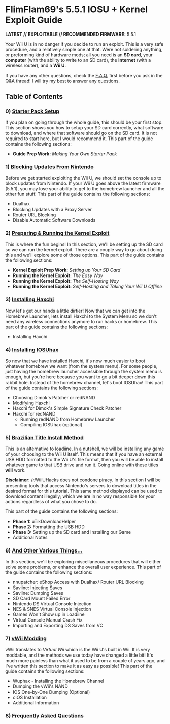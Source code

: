 # FlimFlam69's 5.5.1 IOSU + Kernel Exploit Guide

**LATEST // EXPLOITABLE // RECOMMENDED FIRMWARE:** 5.5.1 

Your Wii U is in no danger if you decide to run an exploit. This is a very safe procedure, and a relatively simple one at that. Were not soldering anything, or preforming kind of hardware mods; all you need is an **SD card**, your **computer** (with the ability to write to an SD card), the **internet** (with a wireless router), and a **Wii U**.

If you have any other questions, check the [F.A.Q.](https://github.com/FlimFlam69/WiiUTutorial/wiki/7:-Frequently-Asked-Questions) first before you ask in the Q&A thread! I will try my best to answer any questions.

## **Table of Contents**

### 0) [Starter Pack Setup](https://github.com/FlimFlam69/WiiUTutorial/wiki/0:-Starter-Pack)
If you plan on going through the whole guide, this should be your first stop. This section shows you how to setup your SD card correctly, what software to download, and where that software should go on the SD card. It is not required to start here, but I would recommend it. This part of the guide contains the following sections:

* **Guide Prep Work:** *Making Your Own Starter Pack*

### 1) [Blocking Updates From Nintendo](https://github.com/FlimFlam69/WiiUTutorial/wiki/1:-Blocking-Updates-From-Nintendo)

Before we get started exploiting the Wii U, we should set the console up to block updates from Nintendo. If your Wii U goes above the latest firmware (5.5.1), you may lose your ability to get to the homebrew launcher and all the other fun stuff. This part of the guide contains the following sections:

* Dualhax
* Blocking Updates with a Proxy Server  
* Router URL Blocking
* Disable Automatic Software Downloads

### 2) [Preparing & Running the Kernel Exploit](https://github.com/FlimFlam69/WiiUTutorial/wiki/2:-Preparing-&-Running-the-Kernel-Exploit)

This is where the fun begins! In this section, we'll be setting up the SD card so we can run the kernel exploit. There are a couple way to go about doing this and we'll explore some of those options. This part of the guide contains the following sections:
  
* **Kernel Exploit Prep Work:** *Setting up Your SD Card* 
* **Running the Kernel Exploit:** *The Easy Way* 
* **Running the Kernel Exploit:** *The Self-Hosting Way* 
* **Running the Kernel Exploit:** *Self-Hosting and Taking Your Wii U Offline* 

### 3) [Installing Haxchi](https://github.com/FlimFlam69/WiiUTutorial/wiki/3:-Installing-Haxchi)

Now let's get our hands a little dirtier! Now that we can get into the Homebrew Launcher, lets install Haxchi to the System Menu so we don't need any wireless connections anymore to run hacks or homebrew. This part of the guide contains the following sections:
   
   * Installing Haxchi

### 4) [Installing IOSUhax](https://github.com/FlimFlam69/WiiUTutorial/wiki/4:-Installing-IOSUhax)

So now that we have installed Haxchi, it's now much easier to boot whatever homebrew we want (from the system menu). For some people, just having the homebrew launcher accessible through the system menu is enough, but you're here because you want to go a bit deeper down this rabbit hole. Instead of the homebrew channel, let's boot IOSUhax! This part of the guide contains the following sections:
   
   * Choosing Dimok's Patcher or redNAND
   * Modifying Haxchi
* Haxchi for Dimok's Simple Signature Check Patcher
* Haxchi for redNAND
   * Running redNAND from Homebrew Launcher
   * Compiling IOSUhax (optional)

### 5) [Brazilian Title Install Method](https://github.com/FlimFlam69/WiiUTutorial/wiki/5:-Brazilian-Title-Install-Method)

This is an alternative to loadiine. In a nutshell, we will be installing any game of your choosing to the Wii U itself. This means that if you have an external USB HDD formatted to the Wii U's file format, then you will be able to install whatever game to that USB drive and run it. Going online with these titles **will** work.

**Disclaimer:** /r/WiiUHacks does not condone piracy. In this section I will be presenting tools that access Nintendo's servers to download titles in the desired format for this tutorial. This same method displayed can be used to download content illegally; which we are in no way responsible for your actions regardless of what you chose to do.

This part of the guide contains the following sections:

   * **Phase 1:** uTikDownloadHelper
   * **Phase 2:** Formatting the USB HDD
   * **Phase 3:** Setting up the SD card and Installing our Game
   * Additional Notes
   
### 6) [And Other Various Things...](https://github.com/FlimFlam69/WiiUTutorial/wiki/6:-And-Other-Various-Things...)

In this section, we'll be exploring miscellaneous procedures that will either solve some problems, or enhance the overall user experience. This part of the guide contains the following sections:
   
   * nnupatcher: eShop Access with Dualhax/ Router URL Blocking
   * Saviine: Injecting Saves
   * Saviine: Dumping Saves
   * SD Card Mount Failed Error
   * Nintendo DS Virtual Console Injection
   * NES & SNES Virtual Console Injection
   * Games Won't Show up in Loadiine
   * Virtual Console Manual Crash Fix
   * Importing and Exporting DS Saves from VC

### 7) [vWii Modding](https://github.com/FlimFlam69/WiiUTutorial/wiki/7:-vWii-Modding)

vWii translates to *Virtual Wii* which is the Wii U's built in Wii. It is very moddable, and the methods we use today have changed a little bit! It's much more painless than what it used to be from a couple of years ago, and I've written this section to make it as easy as possible! This part of the guide contains the following sections:

* Wuphax - Installing the Homebrew Channel
* Dumping the vWii's NAND
* IOS One-by-One Dumping (Optional)
* cIOS Installation
* Additional Information

### 8) [Frequently Asked Questions](https://github.com/FlimFlam69/WiiUTutorial/wiki/8:-Frequently-Asked-Questions)

